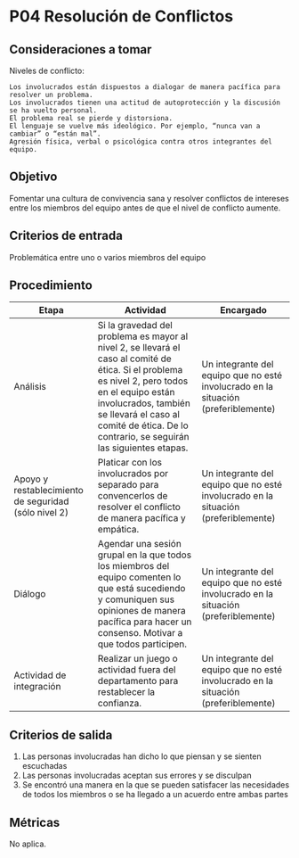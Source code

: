 # P04 Resolución de Conflictos

## Consideraciones a tomar 
Niveles de conflicto:

    Los involucrados están dispuestos a dialogar de manera pacífica para resolver un problema.
    Los involucrados tienen una actitud de autoprotección y la discusión se ha vuelto personal.
    El problema real se pierde y distorsiona.
    El lenguaje se vuelve más ideológico. Por ejemplo, “nunca van a cambiar” o “están mal”.
    Agresión física, verbal o psicológica contra otros integrantes del equipo.

## Objetivo
Fomentar una cultura de convivencia sana y resolver conflictos de intereses entre los miembros del equipo antes de que el nivel de conflicto aumente.

## Criterios de entrada
Problemática entre uno o varios miembros del equipo

## Procedimiento 
| Etapa | Actividad | Encargado |
| --- | --- | --- |
|Análisis|Si la gravedad del problema es mayor al nivel 2, se llevará el caso al comité de ética. Si el problema es nivel 2, pero todos en el equipo están involucrados, también se llevará el caso al comité de ética. De lo contrario, se seguirán las siguientes etapas.|Un integrante del equipo que no esté involucrado en la situación (preferiblemente)|
|Apoyo y restablecimiento de seguridad (sólo nivel 2)|Platicar con los involucrados por separado para convencerlos de resolver el conflicto de manera pacífica y empática.|Un integrante del equipo que no esté involucrado en la situación (preferiblemente)|
|Diálogo|Agendar una sesión grupal en la que todos los miembros del equipo comenten lo que está sucediendo y comuniquen sus opiniones de manera pacífica para hacer un consenso. Motivar a que todos participen.|Un integrante del equipo que no esté involucrado en la situación (preferiblemente)|
|Actividad de integración|Realizar un juego o actividad fuera del departamento para restablecer la confianza.|Un integrante del equipo que no esté involucrado en la situación (preferiblemente)|



## Criterios de salida
1)  Las personas involucradas han dicho lo que piensan y se sienten escuchadas
2)  Las personas involucradas aceptan sus errores y se disculpan
3)  Se encontró una manera en la que se pueden satisfacer las necesidades de todos los miembros o se ha llegado a un acuerdo entre ambas partes


## Métricas 
No aplica.

